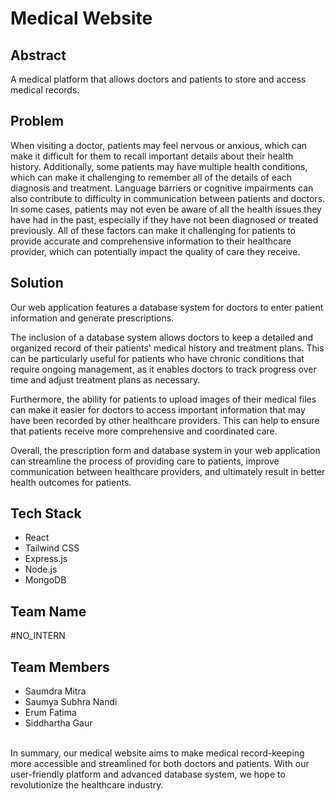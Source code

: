 # Medical Website
## Abstract
A medical platform that allows doctors and patients to store and access medical records.

## Problem
When visiting a doctor, patients may feel nervous or anxious, which can make it difficult for them to recall important details about their health history. Additionally, some patients may have multiple health conditions, which can make it challenging to remember all of the details of each diagnosis and treatment. Language barriers or cognitive impairments can also contribute to difficulty in communication between patients and doctors. In some cases, patients may not even be aware of all the health issues they have had in the past, especially if they have not been diagnosed or treated previously. All of these factors can make it challenging for patients to provide accurate and comprehensive information to their healthcare provider, which can potentially impact the quality of care they receive.

## Solution
Our web application  features a database system for doctors to enter patient information and generate prescriptions.

The inclusion of a database system allows doctors to keep a detailed and organized record of their patients' medical history and treatment plans. This can be particularly useful for patients who have chronic conditions that require ongoing management, as it enables doctors to track progress over time and adjust treatment plans as necessary.

Furthermore, the ability for patients to upload images of their medical files can make it easier for doctors to access important information that may have been recorded by other healthcare providers. This can help to ensure that patients receive more comprehensive and coordinated care.

Overall, the prescription form and database system in your web application can streamline the process of providing care to patients, improve communication between healthcare providers, and ultimately result in better health outcomes for patients.

## Tech Stack
* React
* Tailwind CSS
* Express.js
* Node.js
* MongoDB
## Team Name
#NO_INTERN

## Team Members
* Saumdra Mitra
* Saumya Subhra Nandi
* Erum Fatima
* Siddhartha Gaur  
<br>
In summary, our medical website aims to make medical record-keeping more accessible and streamlined for both doctors and patients. With our user-friendly platform and advanced database system, we hope to revolutionize the healthcare industry.
 
 



